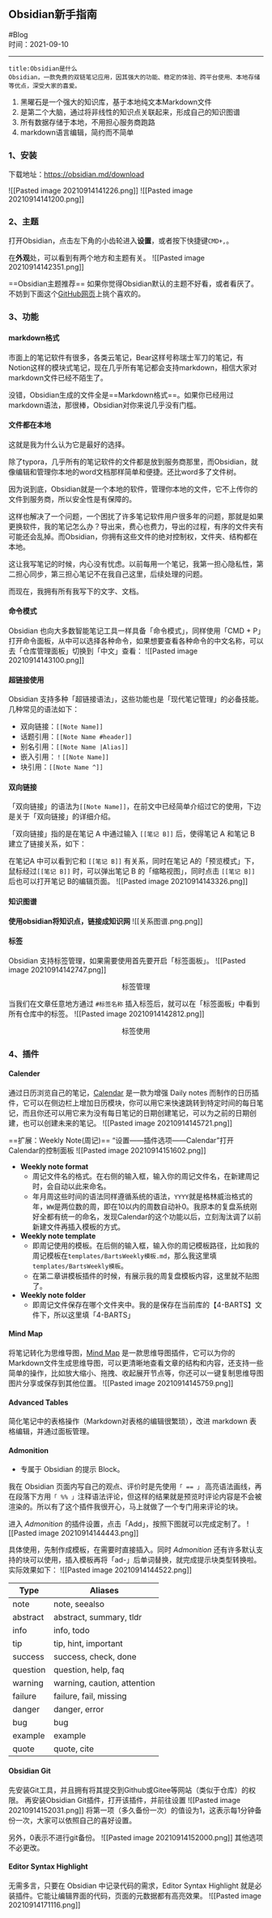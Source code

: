 ## Obsidian新手指南
#Blog  
时间：2021-09-10

------

```ad-quote
title:Obsidian是什么
Obsidian，一款免费的双链笔记应用，因其强大的功能、稳定的体验、跨平台使用、本地存储等优点，深受大家的喜爱。
```
1.  黑曜石是一个强大的知识库，基于本地纯文本Markdown文件
2.  是第二个大脑，通过将非线性的知识点关联起来，形成自己的知识图谱
3.  所有数据存储于本地，不用担心服务商跑路
4.  markdown语言编辑，简约而不简单


### 1、安装
下载地址：https://obsidian.md/download

![[Pasted image 20210914141226.png]]
![[Pasted image 20210914141200.png]]
### 2、主题
打开Obsidian，点击左下角的小齿轮进入**设置**，或者按下快捷键`CMD+,`。

在**外观**处，可以看到有两个地方和主题有关。
![[Pasted image 20210914142351.png]]

==Obsidian主题推荐==
如果你觉得Obsidian默认的主题不好看，或者看厌了。
不妨到下面这个[GitHub网页](https://github.com/kmaasrud/awesome-obsidian)上挑个喜欢的。

### 3、功能
#### markdown格式
市面上的笔记软件有很多，各类云笔记，Bear这样号称瑞士军刀的笔记，有Notion这样的模块式笔记，现在几乎所有笔记都会支持markdown，相信大家对markdown文件已经不陌生了。

没错，Obsidian生成的文件全是==Markdown格式==。如果你已经用过markdown语法，那很棒，Obsidian对你来说几乎没有门槛。

#### 文件都在本地
这就是我为什么认为它是最好的选择。

除了typora，几乎所有的笔记软件的文件都是放到服务商那里，而Obsidian，就像编辑和管理你本地的word文档那样简单和便捷。还比word多了文件树。

因为说到底，Obsidian就是一个本地的软件，管理你本地的文件，它不上传你的文件到服务商，所以安全性是有保障的。

这样也解决了一个问题，一个困扰了许多笔记软件用户很多年的问题，那就是如果更换软件，我的笔记怎么办？导出来，费心也费力，导出的过程，有序的文件夹有可能还会乱掉。而Obsidian，你拥有这些文件的绝对控制权，文件夹、结构都在本地。

这让我写笔记的时候，内心没有忧虑。以前每用一个笔记，我第一担心隐私性，第二担心同步，第三担心笔记不在我自己这里，后续处理的问题。

而现在，我拥有所有我写下的文字、文档。

#### 命令模式
Obsidian 也向大多数智能笔记工具一样具备「命令模式」，同样使用「CMD + P」打开命令面板，从中可以选择各种命令，如果想要查看各种命令的中文名称，可以去「仓库管理面板」切换到「中文」查看：
![[Pasted image 20210914143100.png]]

#### 超链接使用
Obsidian 支持多种「超链接语法」，这些功能也是「现代笔记管理」的必备技能。几种常见的语法如下：

-   双向链接：`[[Note Name]]`
-   话题引用：`[[Note Name #header]]`
-   别名引用：`[[Note Name |Alias]]`
-   嵌入引用：`！[[Note Name]]`
-   块引用：`[[Note Name ^]]`

#### 双向链接
「双向链接」的语法为`[[Note Name]]`，在前文中已经简单介绍过它的使用，下边是关于「双向链接」的详细介绍。

「双向链接」指的是在笔记 A 中通过输入 `[[笔记 B]]` 后，使得笔记 A 和笔记 B 建立了链接关系，如下：

在笔记A 中可以看到它和 `[[笔记 B]]` 有关系，同时在笔记 A的「预览模式」下，鼠标经过`[[笔记 B]]` 时，可以弹出笔记 B 的「缩略视图」，同时点击 `[[笔记 B]]` 后也可以打开笔记 B的编辑页面。
![[Pasted image 20210914143326.png]]

#### 知识图谱
**使用obsidian将知识点，链接成知识网**
![[关系图谱.png.png]]

#### 标签
Obsidian 支持标签管理，如果需要使用首先要开启「标签面板」。
![[Pasted image 20210914142747.png]]
<center>标签管理</center>

当我们在文章任意地方通过 `#标签名称` 插入标签后，就可以在「标签面板」中看到所有仓库中的标签。
![[Pasted image 20210914142812.png]]
<center>标签使用</center>


### 4、插件
#### Calender
通过日历浏览自己的笔记，[Calendar](https://github.com/liamcain/obsidian-calendar-plugin) 是一款为增强 Daily notes 而制作的日历插件，它可以在侧边栏上增加日历模块，你可以用它来快速跳转到特定时间的每日笔记，而且你还可以用它来为没有每日笔记的日期创建笔记，可以为之前的日期创建，也可以创建未来的笔记。
![[Pasted image 20210914145721.png]]

==扩展：Weekly Note(周记)==
“设置——插件选项——Calendar”打开Calendar的控制面板
![[Pasted image 20210914151602.png]]
-   **Weekly note format**
    -   周记文件名的格式。在右侧的输入框，输入你的周记文件名，在新建周记时，会自动以此来命名。
    -   年月周这些时间的语法同样遵循系统的语法，`YYYY`就是格林威治格式的年，`WW`是两位数的周，即在10以内的周数自动补0。我原本的复盘系统刚好全都有统一的命名，发现Calendar的这个功能以后，立刻淘汰调了以前新建文件再插入模板的方式。
-   **Weekly note template**
    -   即周记使用的模板。在后侧的输入框，输入你的周记模板路径，比如我的周记模板在`templates/BartsWeekly模板.md`，那么我这里填`templates/BartsWeekly模板`。
    -   在第二章讲模板插件的时候，有展示我的周复盘模板内容，这里就不贴图了。
-   **Weekly note folder**
    -   即周记文件保存在哪个文件夹中。我的是保存在当前库的【4-BARTS】文件下，所以这里填「4-BARTS」

#### Mind Map
将笔记转化为思维导图，[Mind Map](https://github.com/lynchjames/obsidian-mind-map) 是一款思维导图插件，它可以为你的Markdown文件生成思维导图，可以更清晰地查看文章的结构和内容，还支持一些简单的操作，比如放大缩小、拖拽、收起展开节点等，你还可以一键复制思维导图图片分享或保存到其他位置。
![[Pasted image 20210914145759.png]]

#### Advanced Tables
简化笔记中的表格操作（Markdown对表格的编辑很繁琐），改进 markdown 表格编辑，并通过面板管理。

#### Admonition
-   专属于 Obsidian 的提示 Block。

我在 Obsidian 页面内写自己的观点、评价时是先使用`「 == 」` 高亮语法画线，再在段落下方用`「 %% 」`注释语法评论，但这样的结果就是预览时评论内容是不会被渲染的。所以有了这个插件我很开心，马上就做了一个专门用来评论的块。

进入 _Admonition_ 的插件设置，点击「Add」，按照下图就可以完成定制了。
![[Pasted image 20210914144443.png]]

具体使用，先制作成模板，在需要时直接插入。同时 _Admonition_ 还有许多默认支持的块可以使用，插入模板再将「ad-」后单词替换，就完成提示块类型转换啦。实际效果如下：
![[Pasted image 20210914144522.png]]

| Type     | Aliases                     |
| -------- |--------------------------- |
| note     | note, seealso               |
| abstract | abstract, summary, tldr     |
| info     | info, todo                  |
| tip      | tip, hint, important        |
| success  | success, check, done        |
| question | question, help, faq         |
| warning  | warning, caution, attention |
| failure  | failure, fail, missing      |
| danger   | danger, error               |
| bug      | bug                         |
| example  | example                     |
| quote    | quote, cite                 |

#### Obsidian Git
先安装Git工具，并且拥有将其提交到Github或Gitee等网站（类似于仓库）的权限。
再安装Obsidian Git插件，打开该插件，并前往设置
![[Pasted image 20210914152031.png]]
将第一项（多久备份一次）的值设为1，这表示每1分钟备份一次，大家可以依照自己的喜好设置。

另外，0表示不进行git备份。
![[Pasted image 20210914152000.png]]
其他选项不必更改。

#### Editor Syntax Highlight
无需多言，只要在 Obsidian 中记录代码的需求，Editor Syntax Highlight 就是必装插件。它能让编辑界面的代码，页面的元数据都有高亮效果。
![[Pasted image 20210914171116.png]]
